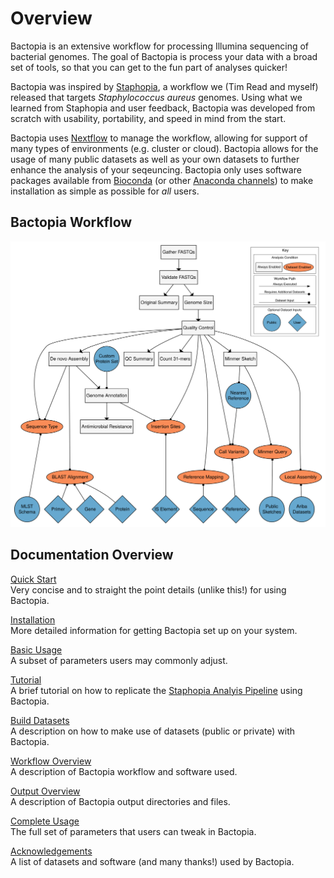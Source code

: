 # Overview

Bactopia is an extensive workflow for processing Illumina sequencing of bacterial genomes. The goal of Bactopia is process your data with a broad set of tools, so that you can get to the fun part of analyses quicker! 

Bactopia was inspired by [Staphopia](https://staphopia.emory.edu/), a workflow we (Tim Read and myself) released that targets *Staphylococcus aureus* genomes.
Using what we learned from Staphopia and user feedback, Bactopia was developed from scratch with usability, portability, and speed in mind from the start.

Bactopia uses [Nextflow](https://www.nextflow.io/) to manage the workflow, allowing for support of many types of environments (e.g. cluster or cloud). Bactopia allows for the usage of many public datasets as well as your own datasets to further enhance the analysis of your seqeuncing. Bactopia only uses software packages available from
[Bioconda](https://bioconda.github.io/) (or other
[Anaconda channels](https://anaconda.org/)) to make installation
as simple as possible for *all* users.

## Bactopia Workflow
![Bactopia Workflow](data/bactopia-workflow.png)

## Documentation Overview
[Quick Start](quick-start.md)  
Very concise and to straight the point details (unlike this!) for using Bactopia.  

[Installation](installation.md)  
More detailed information for getting Bactopia set up on your system.

[Basic Usage](usage-basic.md)  
A subset of parameters users may commonly adjust.

[Tutorial](tutorial.md)  
A brief tutorial on how to replicate the [Staphopia Analyis Pipeline](https://staphopia.emory.edu) using Bactopia.

[Build Datasets](datasets.md)  
A description on how to make use of datasets (public or private) with Bactopia.

[Workflow Overview](output-overview.md)  
A description of Bactopia workflow and software used.

[Output Overview](output-overview.md)  
A description of Bactopia output directories and files.

[Complete Usage](usage-complete.md)  
The full set of parameters that users can tweak in Bactopia.

<!--
TODO 
[Examples](examples.md)  
A few examples of things to do with Bactopia.

[FAQ](faq.md)  
A list of common questions we've been asked.
-->

[Acknowledgements](acknowledgements.md)  
A list of datasets and software (and many thanks!) used by Bactopia.
